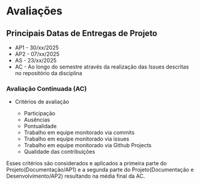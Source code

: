 # Avaliações

## Principais Datas de Entregas de Projeto

- AP1 - 30/xx/2025
- AP2 - 07/xx/2025
- AS  - 23/xx/2025
- AC  - Ao longo do semestre através da realização das Issues descritas no repositório da disciplina

### Avaliação Continuada (AC) 

- Critérios de avaliação

    - Participação
    - Ausências
    - Pontualidade
    - Trabalho em equipe monitorado via commits
    - Trabalho em equipe monitorado via issues
    - Trabalho em equipe monitorado via Github Projects
    - Qualidade das contribuições

Esses critérios são considerados e aplicados a primeira parte do Projeto(Documentação/AP1) e a segunda parte do Projeto(Documentação e Desenvolvimento/AP2) resultando na média final da AC.